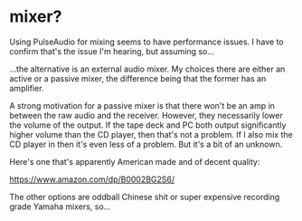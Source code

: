 # mixer?

Using PulseAudio for mixing seems to have performance issues. I have to confirm that's the issue I'm hearing, but assuming so...

...the alternative is an external audio mixer. My choices there are either an active or a passive mixer, the difference being that the former has an amplifier.

A strong motivation for a passive mixer is that there won't be an amp in between the raw audio and the receiver. However, they necessarily lower the volume of the output. If the tape deck and PC both output significantly higher volume than the CD player, then that's not a problem. If I also mix the CD player in then it's even less of a problem. But it's a bit of an unknown.

Here's one that's apparently American made and of decent quality:

<https://www.amazon.com/dp/B0002BG2S6/>

The other options are oddball Chinese shit or super expensive recording grade Yamaha mixers, so...
